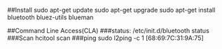 ##Install
sudo apt-get update
sudo apt-get upgrade
sudo apt-get install bluetooth bluez-utils blueman

##Command Line Access(CLA)
###status:
/etc/init.d/bluetooth status
###Scan
hcitool scan
###ping
sudo l2ping -c 1 [68:69:7C:31:9A:75]
